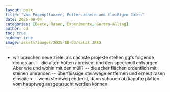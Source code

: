 ```yaml
---
layout: post
title: "Von Fugenpflanzen, Futtersuchern und fleißigem Jäten"
date: 2025-08-04
categories: [Beete, Rasen, Experimente, Garten-Alltag]
author: cd
toc: true
hidden: true
image: assets/images/2025-08-03/salat.JPEG
---
```


- wir brauchen neue ziele. als nächste projekte stehen ggfs folgende doings an.
-- die alten hütten abreisen, und den speermüll entsorgen. Aber wie und wohin mit den müll?
-- die acker flächen ordentlich mit steinen umranden
-- überflüssige steinwege entfernen und erneut rasen einsääen
-- wenn steinweg entfernt, dann schauen ob kaputte platten vom hauptweg ausgetasucht werden können.

